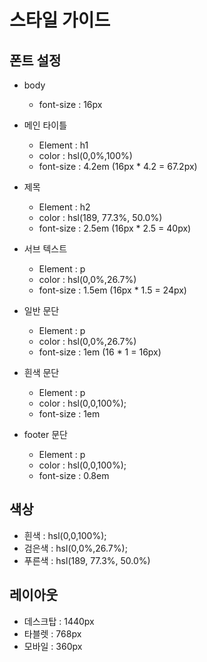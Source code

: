 # 스타일 가이드

## 폰트 설정

- body
  - font-size : 16px

- 메인 타이틀
  - Element : h1
  - color : hsl(0,0%,100%)
  - font-size : 4.2em (16px * 4.2 = 67.2px)
- 제목
  - Element : h2
  - color : hsl(189, 77.3%, 50.0%)
  - font-size : 2.5em (16px * 2.5 = 40px)
- 서브 텍스트
  - Element : p
  - color : hsl(0,0%,26.7%)
  - font-size : 1.5em (16px * 1.5 = 24px)
- 일반 문단
  - Element : p
  - color : hsl(0,0%,26.7%)
  - font-size : 1em (16 * 1 = 16px)
- 흰색 문단
  - Element : p
  - color : hsl(0,0,100%);
  - font-size : 1em
- footer 문단
  - Element : p
  - color : hsl(0,0,100%); 
  - font-size : 0.8em

## 색상

- 흰색 : hsl(0,0,100%);
- 검은색 : hsl(0,0%,26.7%);
- 푸른색 : hsl(189, 77.3%, 50.0%)

## 레이아웃

- 데스크탑 : 1440px
- 타블렛 : 768px
- 모바일 : 360px

